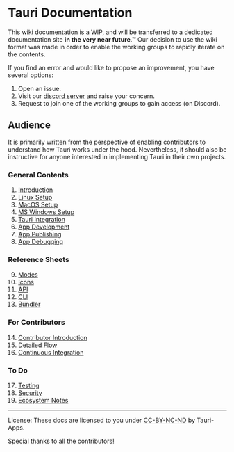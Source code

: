 # Tauri Documentation
This wiki documentation is a WIP, and will be transferred to a dedicated documentation site **in the very near future**.™️ Our decision to use the wiki format was made in order to enable the working groups to rapidly iterate on the contents.

If you find an error and would like to propose an improvement, you have several options:
1. Open an issue.
2. Visit our [discord server](https://discord.gg/SpmNs4S) and raise your concern.
3. Request to join one of the working groups to gain access (on Discord).

## Audience
It is primarily written from the perspective of enabling contributors to understand how Tauri works under the hood. Nevertheless, it should also be instructive for anyone interested in implementing Tauri in their own projects.

### General Contents
1. [Introduction](https://github.com/tauri-apps/tauri/wiki/01.-Introduction)
2. [Linux Setup](https://github.com/tauri-apps/tauri/wiki/02.-Linux-Setup)
3. [MacOS Setup](https://github.com/tauri-apps/tauri/wiki/03.-MacOS-Setup)
4. [MS Windows Setup](https://github.com/tauri-apps/tauri/wiki/04.-MS-Windows-Setup)
5. [Tauri Integration](https://github.com/tauri-apps/tauri/wiki/05.-Tauri-Integration)
6. [App Development](https://github.com/tauri-apps/tauri/wiki/06.-App-Development)
7. [App Publishing](https://github.com/tauri-apps/tauri/wiki/07.-App-Publishing)
8. [App Debugging](https://github.com/tauri-apps/tauri/wiki/08.-App-Debugging)
### Reference Sheets
9. [Modes](https://github.com/tauri-apps/tauri/wiki/09.-Modes)
10. [Icons](https://github.com/tauri-apps/tauri/wiki/10.-Icons)
11. [API](https://github.com/tauri-apps/tauri/wiki/11.-API)
12. [CLI](https://github.com/tauri-apps/tauri/wiki/12.-CLI)
13. [Bundler](https://github.com/tauri-apps/tauri/wiki/13.-Bundler)
### For Contributors
14. [Contributor Introduction](https://github.com/tauri-apps/tauri/wiki/14.-Contributor-Introduction)
15. [Detailed Flow](https://github.com/tauri-apps/tauri/wiki/15.-Detailed-Flow)
16. [Continuous Integration](https://github.com/tauri-apps/tauri/wiki/16.-Continuous-Integration)
### To Do
17. [Testing]()
18. [Security]()
19. [Ecosystem Notes]()


***

License: These docs are licensed to you under [CC-BY-NC-ND](https://creativecommons.org/licenses/by-nc-nd/2.0/) by Tauri-Apps.

Special thanks to all the contributors!
